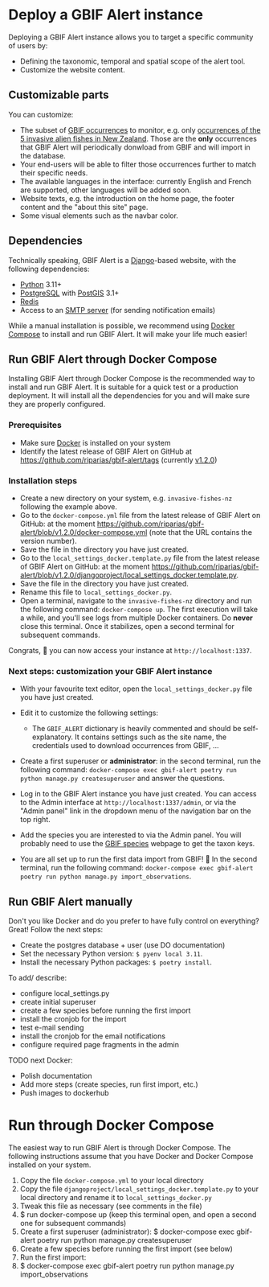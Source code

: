 # Deploy a GBIF Alert instance

Deploying a GBIF Alert instance allows you to target a specific community of users by:
- Defining the taxonomic, temporal and spatial scope of the alert tool.
- Customize the website content.


## Customizable parts

You can customize:

- The subset of [GBIF occurrences](https://www.gbif.org/occurrence/) to monitor, e.g.
only [occurrences of the 5 invasive alien fishes in New Zealand](https://www.gbif.org/occurrence/search?country=NZ&taxon_key=2367196&taxon_key=2350580&taxon_key=2362635&taxon_key=2340989&taxon_key=8215487). Those are the **only** occurrences that GBIF Alert will periodically donwload from GBIF and will import in the database.
- Your end-users will be able to filter those occurrences further to match their specific needs.
- The available languages in the interface: currently English and French are supported, other languages will be added soon.
- Website texts, e.g. the introduction on the home page, the footer content and the "about this site" page.
- Some visual elements such as the navbar color.


## Dependencies

Technically speaking, GBIF Alert is a [Django](https://www.djangoproject.com/)-based website, with the following dependencies:

- [Python](https://www.python.org/) 3.11+
- [PostgreSQL](https://www.postgresql.org/) with [PostGIS](https://postgis.net/) 3.1+
- [Redis](https://redis.io/)
- Access to an [SMTP server](https://nl.wikipedia.org/wiki/Simple_Mail_Transfer_Protocol) (for sending notification emails)

While a manual installation is possible, we recommend using [Docker Compose](https://docs.docker.com/get-started/08_using_compose/) to install and run GBIF Alert. It will make your life much easier!


## Run GBIF Alert through Docker Compose

Installing GBIF Alert through Docker Compose is the recommended way to install and run GBIF Alert. It is suitable for
a quick test or a production deployment. It will install all the dependencies for you and will make sure they are
properly configured.

### Prerequisites

- Make sure [Docker](https://docs.docker.com/get-docker/) is installed on your system
- Identify the latest release of GBIF Alert on GitHub at https://github.com/riparias/gbif-alert/tags (currently [v1.2.0](https://github.com/riparias/gbif-alert/releases/tag/v1.2.0))

### Installation steps

- Create a new directory on your system, e.g. `invasive-fishes-nz` following the example above.
- Go to the `docker-compose.yml` file from the latest release of GBIF Alert on GitHub: at the moment https://github.com/riparias/gbif-alert/blob/v1.2.0/docker-compose.yml (note that the URL contains the version number).
- Save the file in the directory you have just created.
- Go to the `local_settings_docker.template.py` file from the latest release of GBIF Alert on GitHub: at the moment https://github.com/riparias/gbif-alert/blob/v1.2.0/djangoproject/local_settings_docker.template.py.
- Save the file in the directory you have just created. 
- Rename this file to `local_settings_docker.py`.
- Open a terminal, navigate to the `invasive-fishes-nz` directory and run the following command: `docker-compose up`. 
The first execution will take a while, and you'll see logs from multiple Docker containers. Do **never** close this terminal. Once it stabilizes, open a second terminal for subsequent commands.

Congrats, 👏 you can now access your instance at `http://localhost:1337`.

### Next steps: customization your GBIF Alert instance

- With your favourite text editor, open the `local_settings_docker.py` file you have just created.
- Edit it to customize the following settings:
  - The `GBIF_ALERT` dictionary is heavily commented and should be self-explanatory. It contains settings such as the site name, the credentials used to 
  download occurrences from GBIF, ...





- Create a first superuser or **administrator**: in the second terminal, run the following command: `docker-compose exec gbif-alert poetry run python manage.py createsuperuser` and answer the questions.
- Log in to the GBIF Alert instance you have just created. You can access to the Admin interface at `http://localhost:1337/admin`, or via the "Admin panel" link in the dropdown menu of the navigation bar on the top right.
- Add the species you are interested to via the Admin panel. You will probably need to use the [GBIF species](https://www.gbif.org/species/) webpage to get the taxon keys. 
- You are all set up to run the first data import from GBIF! 🚀 In the second terminal, run the following command: `docker-compose exec gbif-alert poetry run python manage.py import_observations`.


## Run GBIF Alert manually

Don't you like Docker and do you prefer to have fully control on everything? Great! Follow the next steps:

- Create the postgres database + user (use DO documentation)
- Set the necessary Python version: `$ pyenv local 3.11`.
- Install the necessary Python packages: `$ poetry install`.

To add/ describe:

- configure local_settings.py
- create initial superuser
- create a few species before running the first import
- install the cronjob for the import
- test e-mail sending
- install the cronjob for the email notifications
- configure required page fragments in the admin


TODO next Docker:

- Polish documentation
- Add more steps (create species, run first import, etc.)
- Push images to dockerhub

# Run through Docker Compose

The easiest way to run GBIF Alert is through Docker Compose. The following
instructions assume that you have Docker and Docker Compose installed on your
system.

1. Copy the file `docker-compose.yml` to your local directory
2. Copy the file `djangoproject/local_settings_docker.template.py` to your local directory and rename it to `local_settings_docker.py`
3. Tweak this file as necessary (see comments in the file)
2. $ run docker-compose up (keep this terminal open, and open a second one for subsequent commands)
3. Create a first superuser (administrator):
$ docker-compose exec gbif-alert poetry run python manage.py createsuperuser
4. Create a few species before running the first import (see below)
5. Run the first import:
6. $ docker-compose exec gbif-alert poetry run python manage.py import_observations
